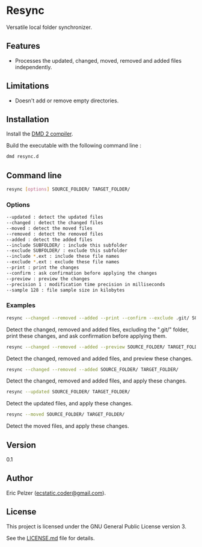 # Resync

Versatile local folder synchronizer.

## Features

* Processes the updated, changed, moved, removed and added files independently.

## Limitations

* Doesn't add or remove empty directories.

## Installation

Install the [DMD 2 compiler](https://dlang.org/download.html).

Build the executable with the following command line :

```bash
dmd resync.d
```

## Command line

```bash
resync [options] SOURCE_FOLDER/ TARGET_FOLDER/
```

### Options

```bash
--updated : detect the updated files
--changed : detect the changed files
--moved : detect the moved files
--removed : detect the removed files
--added : detect the added files
--include SUBFOLDER/ : include this subfolder
--exclude SUBFOLDER/ : exclude this subfolder
--include *.ext : include these file names
--exclude *.ext : exclude these file names
--print : print the changes
--confirm : ask confirmation before applying the changes
--preview : preview the changes
--precision 1 : modification time precision in milliseconds
--sample 128 : file sample size in kilobytes
``` 

### Examples

```bash
resync --changed --removed --added --print --confirm --exclude .git/ SOURCE_FOLDER/ TARGET_FOLDER/
```

Detect the changed, removed and added files, excluding the ".git/" folder, print these changes, and ask confirmation before applying them.

```bash
resync --changed --removed --added --preview SOURCE_FOLDER/ TARGET_FOLDER/
```

Detect the changed, removed and added files, and preview these changes.

```bash
resync --changed --removed --added SOURCE_FOLDER/ TARGET_FOLDER/
```

Detect the changed, removed and added files, and apply these changes.

```bash
resync --updated SOURCE_FOLDER/ TARGET_FOLDER/
```

Detect the updated files, and apply these changes.

```bash
resync --moved SOURCE_FOLDER/ TARGET_FOLDER/
```

Detect the moved files, and apply these changes.

## Version

0.1

## Author

Eric Pelzer (ecstatic.coder@gmail.com).

## License

This project is licensed under the GNU General Public License version 3.

See the [LICENSE.md](LICENSE.md) file for details.
